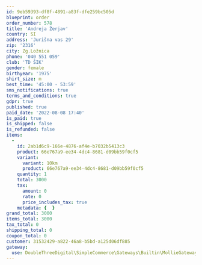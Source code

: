 ```yaml
---
id: 9eb59393-df8f-4891-a83f-dfe259bc505d
blueprint: order
order_number: 578
title: 'Andreja Žerjav'
country: SI
address: 'Jurišna vas 29'
zip: '2316'
city: Zg.Ložnica
phone: '040 551 059'
club: 'TD ŠIK'
gender: female
birthyear: '1975'
shirt_size: m
best_time: '45:00 - 53:59'
sms_notifications: true
terms_and_conditions: true
gdpr: true
published: true
paid_date: '2022-08-08 17:40'
is_paid: true
is_shipped: false
is_refunded: false
items:
  -
    id: 2ab1d6c9-166e-4876-af4e-b7032b5413c3
    product: 66e767a9-ee34-4dc4-8681-d09bb59f0cf5
    variant:
      variant: 10km
      product: 66e767a9-ee34-4dc4-8681-d09bb59f0cf5
    quantity: 1
    total: 3000
    tax:
      amount: 0
      rate: 0
      price_includes_tax: true
    metadata: {  }
grand_total: 3000
items_total: 3000
tax_total: 0
shipping_total: 0
coupon_total: 0
customer: 31532429-a822-46a8-b5bd-a125d06df885
gateway:
  use: DoubleThreeDigital\SimpleCommerce\Gateways\Builtin\MollieGateway
---
```

